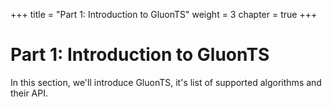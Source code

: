 +++
title = "Part 1: Introduction to GluonTS"
weight = 3
chapter = true
+++

# Part 1: Introduction to GluonTS
In this section, we'll introduce GluonTS, it's list of supported algorithms and their API.
